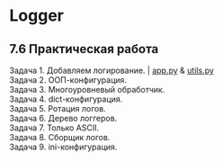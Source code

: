 # Logger
## 7.6 Практическая работа

Задача 1. Добавляем логирование.  | [app.py](https://github.com/wafflelios/Python-Advanced/blob/main/mod7/app.py) & [utils.py](https://github.com/wafflelios/Python-Advanced/blob/main/mod7/utils.py)<br>
Задача 2. ООП-конфигурация.<br>
Задача 3. Многоуровневый обработчик.<br>
Задача 4. dict-конфигурация.<br>
Задача 5. Ротация логов. <br>
Задача 6. Дерево логгеров. <br>
Задача 7. Только ASCII.<br>
Задача 8. Сборщик логов.<br>
Задача 9. ini-конфигурация.
